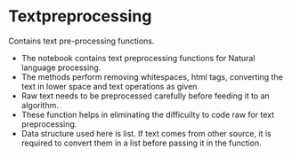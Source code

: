 # Textpreprocessing
Contains text pre-processing functions.
- The notebook contains text preprocessing functions for Natural language processing. 
- The methods perform removing whitespaces, html tags, converting the text in lower space and text operations as given
- Raw text needs to be preprocessed carefully before feeding it to an algorithm. 
- These function helps in eliminating the difficuilty to code raw for text preprocessing.
- Data structure used here is list. If text comes from other source, it is required to convert them in a list before passing it in the function.
